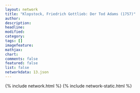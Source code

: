 ```yaml
---
layout: network
title: "Klopstock, Friedrich Gottlieb: Der Tod Adams (1757)"
author:
description:
headline:
modified:
category:
tags: []
imagefeature: 
mathjax: 
chart: 
comments: false
featured: false
list: false
networkdata: 13.json
---
```

{% include network.html %}
{% include network-static.html %}
